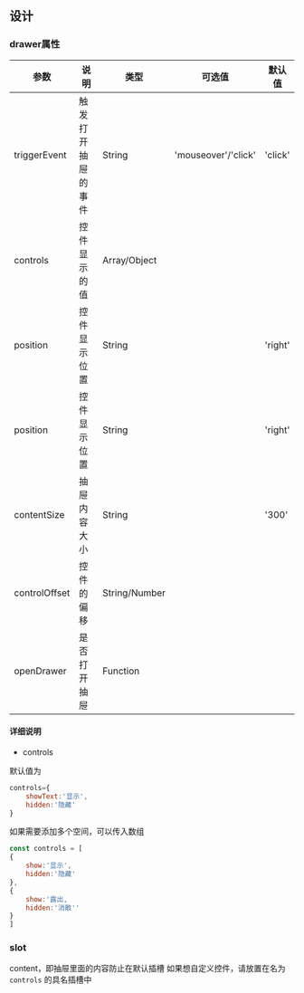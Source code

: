
## 设计
### drawer属性


<Drawer />


| 参数          | 说明               | 类型          | 可选值              | 默认值  |
| ------------- | ------------------ | ------------- | ------------------- | ------- |
| triggerEvent  | 触发打开抽屉的事件 | String        | 'mouseover'/'click' | 'click' |
| controls      | 控件显示的值       | Array/Object  |                     |         |
| position      | 控件显示位置       | String        |                     | 'right' |
| position      | 控件显示位置       | String        |                     | 'right' |
| contentSize   | 抽屉内容大小       | String        |                     | '300'   |
| controlOffset | 控件的偏移         | String/Number |                     |         |
| openDrawer    | 是否打开抽屉       | Function      |                     |         |




#### 详细说明

- controls

默认值为 

```js
controls={
    showText:'显示',
    hidden:'隐藏'
}
```

如果需要添加多个空间，可以传入数组

```js
const controls = [
{
    show:'显示',
    hidden:'隐藏'
},
{
    show:'露出,
    hidden:'消散''
}
]
```

### slot
content，即抽屉里面的内容防止在默认插槽
如果想自定义控件，请放置在名为 `controls` 的具名插槽中

